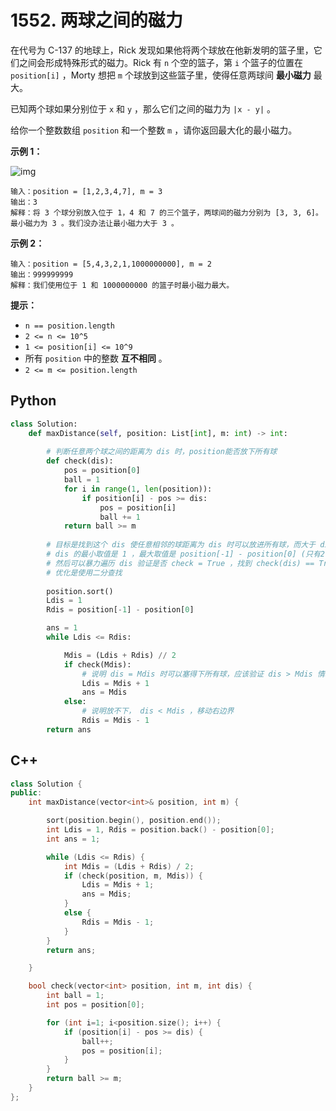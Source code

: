 # 1552. 两球之间的磁力

在代号为 C-137 的地球上，Rick 发现如果他将两个球放在他新发明的篮子里，它们之间会形成特殊形式的磁力。Rick 有 `n` 个空的篮子，第 `i` 个篮子的位置在 `position[i]` ，Morty 想把 `m` 个球放到这些篮子里，使得任意两球间 **最小磁力** 最大。

已知两个球如果分别位于 `x` 和 `y` ，那么它们之间的磁力为 `|x - y|` 。

给你一个整数数组 `position` 和一个整数 `m` ，请你返回最大化的最小磁力。

**示例 1：**

![img](https://assets.leetcode-cn.com/aliyun-lc-upload/uploads/2020/08/16/q3v1.jpg)

```
输入：position = [1,2,3,4,7], m = 3
输出：3
解释：将 3 个球分别放入位于 1，4 和 7 的三个篮子，两球间的磁力分别为 [3, 3, 6]。最小磁力为 3 。我们没办法让最小磁力大于 3 。
```

**示例 2：**

```
输入：position = [5,4,3,2,1,1000000000], m = 2
输出：999999999
解释：我们使用位于 1 和 1000000000 的篮子时最小磁力最大。
```

**提示：**

- `n == position.length`
- `2 <= n <= 10^5`
- `1 <= position[i] <= 10^9`
- 所有 `position` 中的整数 **互不相同** 。
- `2 <= m <= position.length`



## Python

```python
class Solution:
    def maxDistance(self, position: List[int], m: int) -> int:
		
		# 判断任意两个球之间的距离为 dis 时，position能否放下所有球
        def check(dis):
            pos = position[0]
            ball = 1
            for i in range(1, len(position)):
                if position[i] - pos >= dis:
                    pos = position[i]
                    ball += 1
            return ball >= m
		
		# 目标是找到这个 dis 使任意相邻的球距离为 dis 时可以放进所有球，而大于 dis 时则放不下
		# dis 的最小取值是 1 ，最大取值是 position[-1] - position[0] (只有2个球下一头一尾)
		# 然后可以暴力遍历 dis 验证是否 check = True ，找到 check(dis) == True 而 check(dis+1) == False 的那个 dis 即为输出
		# 优化是使用二分查找
		
        position.sort()
        Ldis = 1
        Rdis = position[-1] - position[0]

        ans = 1
        while Ldis <= Rdis:

            Mdis = (Ldis + Rdis) // 2
            if check(Mdis):
            	# 说明 dis = Mdis 时可以塞得下所有球，应该验证 dis > Mdis 情况，移动左边界
                Ldis = Mdis + 1
                ans = Mdis
            else:
            	# 说明放不下， dis < Mdis ，移动右边界 
                Rdis = Mdis - 1
        return ans
```



## C++

```cpp
class Solution {
public:
    int maxDistance(vector<int>& position, int m) {

        sort(position.begin(), position.end());
        int Ldis = 1, Rdis = position.back() - position[0];
        int ans = 1;

        while (Ldis <= Rdis) {
            int Mdis = (Ldis + Rdis) / 2;
            if (check(position, m, Mdis)) {
                Ldis = Mdis + 1;
                ans = Mdis;
            }
            else {
                Rdis = Mdis - 1;
            }
        }
        return ans;

    }

    bool check(vector<int> position, int m, int dis) {
        int ball = 1;
        int pos = position[0];

        for (int i=1; i<position.size(); i++) {
            if (position[i] - pos >= dis) {
                ball++;
                pos = position[i];
            }
        }
        return ball >= m;
    }
};
```

